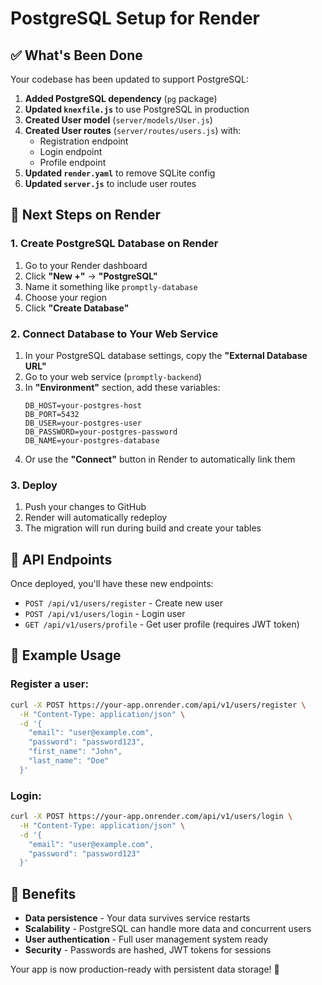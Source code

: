 # PostgreSQL Setup for Render

## ✅ What's Been Done

Your codebase has been updated to support PostgreSQL:

1. **Added PostgreSQL dependency** (`pg` package)
2. **Updated `knexfile.js`** to use PostgreSQL in production
3. **Created User model** (`server/models/User.js`)
4. **Created User routes** (`server/routes/users.js`) with:
   - Registration endpoint
   - Login endpoint
   - Profile endpoint
5. **Updated `render.yaml`** to remove SQLite config
6. **Updated `server.js`** to include user routes

## 🚀 Next Steps on Render

### 1. Create PostgreSQL Database on Render

1. Go to your Render dashboard
2. Click **"New +"** → **"PostgreSQL"**
3. Name it something like `promptly-database`
4. Choose your region
5. Click **"Create Database"**

### 2. Connect Database to Your Web Service

1. In your PostgreSQL database settings, copy the **"External Database URL"**
2. Go to your web service (`promptly-backend`)
3. In **"Environment"** section, add these variables:
   ```
   DB_HOST=your-postgres-host
   DB_PORT=5432
   DB_USER=your-postgres-user
   DB_PASSWORD=your-postgres-password
   DB_NAME=your-postgres-database
   ```
4. Or use the **"Connect"** button in Render to automatically link them

### 3. Deploy

1. Push your changes to GitHub
2. Render will automatically redeploy
3. The migration will run during build and create your tables

## 🔧 API Endpoints

Once deployed, you'll have these new endpoints:

- `POST /api/v1/users/register` - Create new user
- `POST /api/v1/users/login` - Login user
- `GET /api/v1/users/profile` - Get user profile (requires JWT token)

## 📝 Example Usage

### Register a user:

```bash
curl -X POST https://your-app.onrender.com/api/v1/users/register \
  -H "Content-Type: application/json" \
  -d '{
    "email": "user@example.com",
    "password": "password123",
    "first_name": "John",
    "last_name": "Doe"
  }'
```

### Login:

```bash
curl -X POST https://your-app.onrender.com/api/v1/users/login \
  -H "Content-Type: application/json" \
  -d '{
    "email": "user@example.com",
    "password": "password123"
  }'
```

## 🎉 Benefits

- **Data persistence** - Your data survives service restarts
- **Scalability** - PostgreSQL can handle more data and concurrent users
- **User authentication** - Full user management system ready
- **Security** - Passwords are hashed, JWT tokens for sessions

Your app is now production-ready with persistent data storage! 🚀
